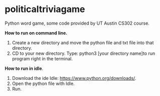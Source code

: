 # politicaltriviagame 
Python word game, some code provided by UT Austin CS302 course.

**How to run on command line.** 
1. Create a new directory and move the python file and txt file into that directory. 
2. CD to your new directory. Type: python3 [your directory name]to run program right in the terminal.

**How to run in idle**. 
1. Download the ide Idle: https://www.python.org/downloads/. 
2. Open the python file with Idle. 
3. Run. 

